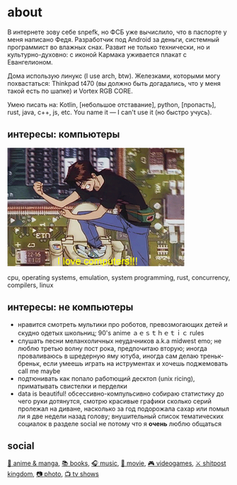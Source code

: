 # about
В интернете зову себе snpefk, но ФСБ уже вычислило, что в паспорте у меня написано Федя. Разработчик под Android за деньги, системный программист во влажных снах. Развит не только технически, но и культурно-духовно: с иконой Кармака уживается плакат с Евангелионом. 

Дома использую линукс (I use arch, btw). Железками, которыми могу похвастаться:  Thinkpad t470 (вы должно быть догадались, что у меня такой есть по шапке) и Vortex RGB CORE.

Умею писать на: Kotlin, [небольшое отставание], python, [пропасть], rust, java, c++, js, etc. You name it — I can't use it (но быстро учусь).

## интересы: компьютеры
![alt](/assets/img/love_computers.gif)

cpu, operating systems, emulation, system programming, rust, concurrency, compilers, linux

## интересы: не компьютеры
- нравится смотреть мультики про роботов, превозмогающих детей и скудно одетых школьниц; 90's anime ａｅｓｔｈｅｔｉｃ rules
- слушать песни меланхоличных неудачников a.k.a midwest emo; не люблю третью волну пост рока, предпочитаю вторую; иногда проваливаюсь в шредерную яму ютуба, иногда сам делаю треньк-бреньк, если умеешь играть на иструментах и хочешь поджемовать call me maybe
- подтюнивать как попало работющий десктоп (unix ricing), приматывать свистелки и перделки
- data is beautiful! обсессивно-компульсивно собираю статистику до чего руки дотянутся, смотрю красивые графики сколько серий пролежал на диване, насколько за год подорожала сахар или помыл ли я две недели назад голову; внушительный список тематических социалок в разделе social не потому что я **очень** люблю общаться

## social
[🔰 anime & manga](https://anilist.co/user/snpefk/), [📚 books](https://www.goodreads.com/snpefk), [🎧 music](https://www.last.fm/user/Sk8tter), [🎥 movie](https://letterboxd.com/snpefk), [🎮 videogames](https://www.grouvee.com/user/snpefk/), [⚔️ shitpost kingdom](https://mastodon.social/@snpefk), [📷 photo](https://instagram.con/snpefk), [📺 tv shows](https://trakt.tv/users/snpefk)
